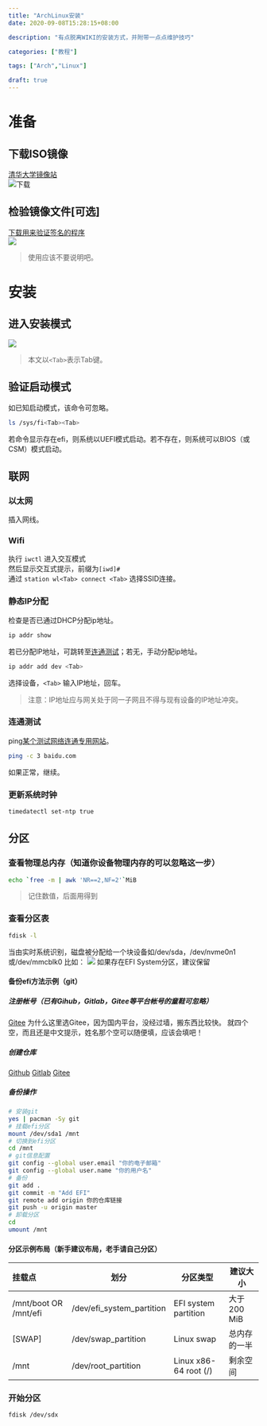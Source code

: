 ```yaml
---
title: "ArchLinux安装"
date: 2020-09-08T15:28:15+08:00

description: "有点脱离WIKI的安装方式，并附带一点点维护技巧"

categories: ["教程"]

tags: ["Arch","Linux"]

draft: true
---
```


# 准备  

## 下载ISO镜像

[清华大学镜像站](https://mirrors.tuna.tsinghua.edu.cn/archlinux/iso)  
![下载](https://cdn.jsdelivr.net/gh/LiHua-Official/pic/2020-09-08_18-44.png)

## 检验镜像文件[可选]  

[下载用来验证签名的程序](https://www.gnupg.org/download/index.html#sec-1-2)  
![](https://cdn.jsdelivr.net/gh/LiHua-Official/pic/2020-09-08_18-55.png)
> 使用应该不要说明吧。

# 安装

## 进入安装模式

![](https://cdn.jsdelivr.net/gh/LiHua-Official/pic/Arch%20Linux-2020-09-09-07-36-12.png)
> 本文以`<Tab>`表示Tab键。

## 验证启动模式

如已知启动模式，该命令可忽略。

```bash
ls /sys/fi<Tab><Tab>
```

若命令显示存在efi，则系统以UEFI模式启动。若不存在，则系统可以BIOS（或CSM）模式启动。

## 联网

### 以太网

插入网线。

### Wifi

执行 `iwctl` 进入交互模式  
然后显示交互式提示，前缀为`[iwd]#`  
通过 `station wl<Tab> connect <Tab>` 选择SSID连接。

### 静态IP分配  

检查是否已通过DHCP分配ip地址。

```bash
ip addr show
```

若已分配IP地址，可跳转至[连通测试](#连通测试)；若无，手动分配ip地址。  

```bash
ip addr add dev <Tab>
```

选择设备，`<Tab>` 输入IP地址，回车。  
> 注意：IP地址应与网关处于同一子网且不得与现有设备的IP地址冲突。

### 连通测试

ping[某个测试网络连通专用网站](https://baidu.com)。

```bash
ping -c 3 baidu.com
```

如果正常，继续。  

### 更新系统时钟

```bash
timedatectl set-ntp true
```

## 分区  

### 查看物理总内存（知道你设备物理内存的可以忽略这一步）

```bash
echo `free -m | awk 'NR==2,NF=2'`MiB
```

> 记住数值，后面用得到  

### 查看分区表

```bash
fdisk -l
```

当由实时系统识别，磁盘被分配给一个块设备如/dev/sda，/dev/nvme0n1或/dev/mmcblk0
比如：
![](https://cdn.jsdelivr.net/gh/LiHua-Official/pic/Arch%20Linux-2020-09-09-09-46-40.jpg)
如果存在EFI System分区，建议保留

#### 备份efi方法示例（git）

##### 注册帐号（已有Gihub，Gitlab，Gitee等平台帐号的童鞋可忽略）
[Gitee](https://gitee.com/signup)
为什么这里选Gitee，因为国内平台，没经过墙，搬东西比较快。
就四个空，而且还是中文提示，姓名那个空可以随便填，应该会填吧！
##### 创建仓库
[Github](https://github.com/new)
[Gitlab](https://gitlab.com/projects/new)
[Gitee](https://gitee.com/projects/new)
##### 备份操作
```bash
# 安装git
yes | pacman -Sy git
# 挂载efi分区
mount /dev/sda1 /mnt
# 切换到efi分区
cd /mnt
# git信息配置
git config --global user.email "你的电子邮箱"
git config --global user.name "你的用户名"
# 备份
git add .
git commit -m "Add EFI"
git remote add origin 你的仓库链接
git push -u origin master
# 卸载分区
cd
umount /mnt
```

#### 分区示例布局（新手建议布局，老手请自己分区）

| 挂载点                | 划分                      | 分区类型              | 建议大小     |
| :-------------------- | ------------------------- | --------------------- | ------------ |
| /mnt/boot OR /mnt/efi | /dev/efi_system_partition | EFI system partition  | 大于200 MiB  |
| [SWAP]                | /dev/swap_partition       | Linux swap            | 总内存的一半 |
| /mnt                  | /dev/root_partition       | Linux x86-64 root (/) | 剩余空间     |

### 开始分区

```bash
fdisk /dev/sdx
```
